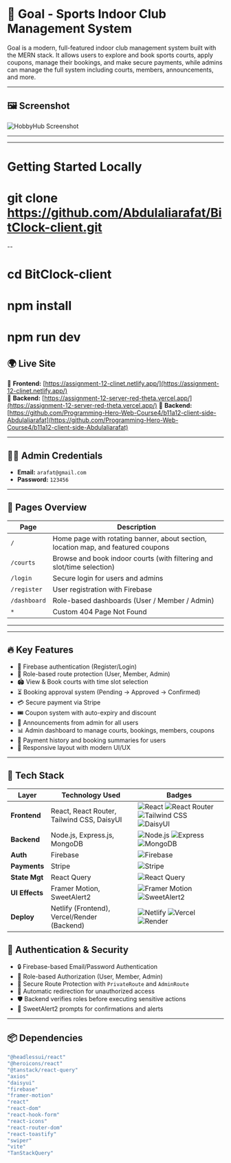 # 🥅 Goal - Sports Indoor Club Management System

Goal is a modern, full-featured indoor club management system built with the MERN stack. It allows users to explore and book sports courts, apply coupons, manage their bookings, and make secure payments, while admins can manage the full system including courts, members, announcements, and more.

----

## 🖼️ Screenshot

![HobbyHub Screenshot](https://i.ibb.co/39kN4Mtq/Whats-App-Image-1.jpg) <!-- Replace with actual image URL -->

---
---
# Getting Started Locally

# git clone https://github.com/Abdulaliarafat/BitClock-client.git
 
 --
# cd BitClock-client
# npm install
# npm run dev


## 🌍 Live Site

🔗 **Frontend:** [https://assignment-12-clinet.netlify.app/](https://assignment-12-clinet.netlify.app/)  
🔗 **Backend:** [https://assignment-12-server-red-theta.vercel.app/](https://assignment-12-server-red-theta.vercel.app/) <!-- change if needed -->
🔗 **Backend:** [https://github.com/Programming-Hero-Web-Course4/b11a12-client-side-Abdulaliarafat](https://github.com/Programming-Hero-Web-Course4/b11a12-client-side-Abdulaliarafat) <!-- change if needed -->

---

## 👨‍💼 Admin Credentials

- **Email:** `arafat@gmail.com`  
- **Password:** `123456`

---
## 📄 Pages Overview

| Page | Description |
|------|-------------|
| `/` | Home page with rotating banner, about section, location map, and featured coupons |
| `/courts` | Browse and book indoor courts (with filtering and slot/time selection) |
| `/login` | Secure login for users and admins |
| `/register` | User registration with Firebase |
| `/dashboard` | Role-based dashboards (User / Member / Admin) |
| `*` | Custom 404 Page Not Found |

---
---

## 🔥 Key Features

- 🔐 Firebase authentication (Register/Login)
- 📍 Role-based route protection (User, Member, Admin)
- 🏟️ View & Book courts with time slot selection
- ⏳ Booking approval system (Pending → Approved → Confirmed)
- 💳 Secure payment via Stripe
- 🎟️ Coupon system with auto-expiry and discount
- 📣 Announcements from admin for all users
- 📊 Admin dashboard to manage courts, bookings, members, coupons
- 🧾 Payment history and booking summaries for users
- 📱 Responsive layout with modern UI/UX

---

## 🧪 Tech Stack

| Layer         | Technology Used | Badges |
|---------------|------------------|--------|
| **Frontend**  | React, React Router, Tailwind CSS, DaisyUI | ![React](https://img.shields.io/badge/React-20232A?style=for-the-badge&logo=react&logoColor=61DAFB) ![React Router](https://img.shields.io/badge/React_Router-CA4245?style=for-the-badge&logo=react-router&logoColor=white) ![Tailwind CSS](https://img.shields.io/badge/Tailwind_CSS-0EA5E9?style=for-the-badge&logo=tailwind-css&logoColor=white) ![DaisyUI](https://img.shields.io/badge/DaisyUI-%23F4D03F?style=for-the-badge&logo=tailwind-css&logoColor=white) |
| **Backend**   | Node.js, Express.js, MongoDB | ![Node.js](https://img.shields.io/badge/Node.js-339933?style=for-the-badge&logo=nodedotjs&logoColor=white) ![Express](https://img.shields.io/badge/Express.js-404D59?style=for-the-badge&logo=express&logoColor=white) ![MongoDB](https://img.shields.io/badge/MongoDB-4EA94B?style=for-the-badge&logo=mongodb&logoColor=white) |
| **Auth**      | Firebase | ![Firebase](https://img.shields.io/badge/Firebase-FFCA28?style=for-the-badge&logo=firebase&logoColor=black) |
| **Payments**  | Stripe | ![Stripe](https://img.shields.io/badge/Stripe-635BFF?style=for-the-badge&logo=stripe&logoColor=white) |
| **State Mgt** | React Query | ![React Query](https://img.shields.io/badge/React_Query-FF4154?style=for-the-badge&logo=react-query&logoColor=white) |
| **UI Effects**| Framer Motion, SweetAlert2 | ![Framer Motion](https://img.shields.io/badge/Framer_Motion-EF476F?style=for-the-badge&logo=framer&logoColor=white) ![SweetAlert2](https://img.shields.io/badge/SweetAlert2-FF5C8D?style=for-the-badge&logo=alert&logoColor=white) |
| **Deploy**    | Netlify (Frontend), Vercel/Render (Backend) | ![Netlify](https://img.shields.io/badge/Netlify-00C7B7?style=for-the-badge&logo=netlify&logoColor=white) ![Vercel](https://img.shields.io/badge/Vercel-000000?style=for-the-badge&logo=vercel&logoColor=white) ![Render](https://img.shields.io/badge/Render-46E3B7?style=for-the-badge&logo=render&logoColor=white) |


## 🔐 Authentication & Security

- 🔒 Firebase-based Email/Password Authentication
- 👤 Role-based Authorization (User, Member, Admin)
- 🔐 Secure Route Protection with `PrivateRoute` and `AdminRoute`
- 🚫 Automatic redirection for unauthorized access
- 🛡️ Backend verifies roles before executing sensitive actions
- 💬 SweetAlert2 prompts for confirmations and alerts

---
## 📦 Dependencies

```bash
"@headlessui/react"
"@heroicons/react"
"@tanstack/react-query"
"axios"
"daisyui"
"firebase"
"framer-motion"
"react"
"react-dom"
"react-hook-form"
"react-icons"
"react-router-dom"
"react-toastify"
"swiper"
"vite"
"TanStackQuery"